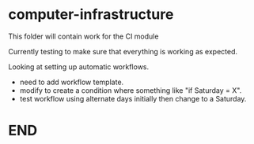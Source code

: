 # computer-infrastructure

This folder will contain work for the CI module

Currently testing to make sure that everything is working as expected.

Looking at setting up automatic workflows.
- need to add workflow template.
- modify to create a condition where something like "if Saturday = X".
- test workflow using alternate days initially then change to a Saturday.

# END